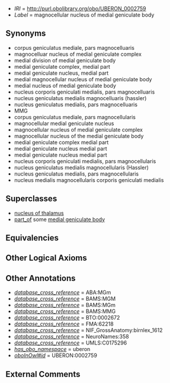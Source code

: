  * *IRI* = http://purl.obolibrary.org/obo/UBERON_0002759
 * *Label* = magnocellular nucleus of medial geniculate body

## Synonyms

 * corpus geniculatus mediale, pars magnocelluaris
 * magnocelluar nucleus of medial geniculate complex
 * medial division of medial geniculate body
 * medial geniculate complex, medial part
 * medial geniculate nucleus, medial part
 * medial magnocellular nucleus of medial geniculate body
 * medial nucleus of medial geniculate body
 * nucleus corporis geniculati medialis, pars magnocelluaris
 * nucleus geniculatus medialis magnocelluaris (hassler)
 * nucleus geniculatus medialis, pars magnocelluaris
 * MMG
 * corpus geniculatus mediale, pars magnocellularis
 * magnocellular medial geniculate nucleus
 * magnocellular nucleus of medial geniculate complex
 * magnocellular nucleus of the medial geniculate body
 * medial geniculate complex medial part
 * medial geniculate nucleus medial part
 * medial geniculate nucleus medial part
 * nucleus corporis geniculati medialis, pars magnocellularis
 * nucleus geniculatus medialis magnocellularis (Hassler)
 * nucleus geniculatus medialis, pars magnocellularis
 * nucleus medialis magnocellularis corporis geniculati medialis

## Superclasses

 * [nucleus of thalamus](../../UBERON/92/UBERON_0007692.md)
 * [part_of](../../BFO/50/BFO_0000050.md) some [medial geniculate body](../../UBERON/27/UBERON_0001927.md)

## Equivalencies


## Other Logical Axioms


## Other Annotations

 * *[database_cross_reference](../../ef/oboInOwl#hasDbXref.md)* = ABA:MGm
 * *[database_cross_reference](../../ef/oboInOwl#hasDbXref.md)* = BAMS:MGM
 * *[database_cross_reference](../../ef/oboInOwl#hasDbXref.md)* = BAMS:MGm
 * *[database_cross_reference](../../ef/oboInOwl#hasDbXref.md)* = BAMS:MMG
 * *[database_cross_reference](../../ef/oboInOwl#hasDbXref.md)* = BTO:0002672
 * *[database_cross_reference](../../ef/oboInOwl#hasDbXref.md)* = FMA:62218
 * *[database_cross_reference](../../ef/oboInOwl#hasDbXref.md)* = NIF_GrossAnatomy:birnlex_1612
 * *[database_cross_reference](../../ef/oboInOwl#hasDbXref.md)* = NeuroNames:358
 * *[database_cross_reference](../../ef/oboInOwl#hasDbXref.md)* = UMLS:C0175296
 * *[has_obo_namespace](../../ce/oboInOwl#hasOBONamespace.md)* = uberon
 * *[oboInOwl#id](../../id/oboInOwl#id.md)* = UBERON:0002759

## External Comments

